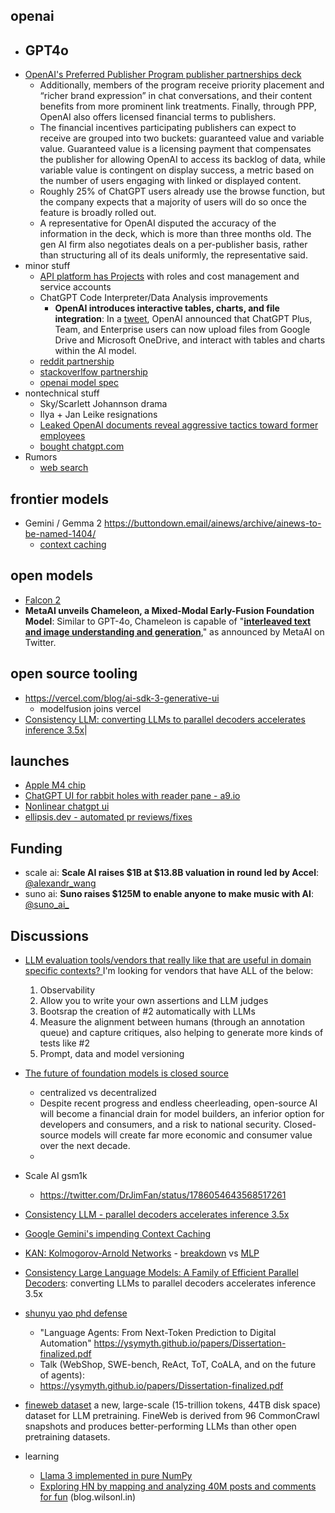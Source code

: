 
## openai

- GPT4o
	- 
- [OpenAI's Preferred Publisher Program publisher partnerships deck](https://news.ycombinator.com/item?id=40310228)
	- Additionally, members of the program receive priority placement and “richer brand expression” in chat conversations, and their content benefits from more prominent link treatments. Finally, through PPP, OpenAI also offers licensed financial terms to publishers.
	- The financial incentives participating publishers can expect to receive are grouped into two buckets: guaranteed value and variable value. Guaranteed value is a licensing payment that compensates the publisher for allowing OpenAI to access its backlog of data, while variable value is contingent on display success, a metric based on the number of users engaging with linked or displayed content.
	- Roughly 25% of ChatGPT users already use the browse function, but the company expects that a majority of users will do so once the feature is broadly rolled out. 
	- A representative for OpenAI disputed the accuracy of the information in the deck, which is more than three months old. The gen AI firm also negotiates deals on a per-publisher basis, rather than structuring all of its deals uniformly, the representative said.
- minor stuff
	- [API platform has Projects](https://help.openai.com/en/articles/9186755-managing-your-work-in-the-api-platform-with-projects) with roles and cost management and service accounts
	- ChatGPT Code Interpreter/Data Analysis improvements
		- **OpenAI introduces interactive tables, charts, and file integration**: In a [tweet](https://x.com/OpenAI/status/1791227287569932368), OpenAI announced that ChatGPT Plus, Team, and Enterprise users can now upload files from Google Drive and Microsoft OneDrive, and interact with tables and charts within the AI model.
	- [reddit partnership](https://openai.com/index/openai-and-reddit-partnership/)
	- [stackoverlfow partnership](https://stackoverflow.co/company/press/archive/openai-partnership/)
	- [openai model spec](https://news.ycombinator.com/item?id=40300482)
- nontechnical stuff
	- Sky/Scarlett Johannson drama
	- Ilya + Jan Leike resignations
	- [Leaked OpenAI documents reveal aggressive tactics toward former employees](https://www.vox.com/future-perfect/351132/openai-vested-equity-nda-sam-altman-documents-employees)
	- [bought chatgpt.com](https://news.ycombinator.com/item?id=40259100)
- Rumors
	- [web search](https://news.ycombinator.com/item?id=40235206)

## frontier models

- Gemini / Gemma 2 https://buttondown.email/ainews/archive/ainews-to-be-named-1404/
	- [context caching](https://news.ycombinator.com/item?id=40364220)

## open models

- [Falcon 2](https://news.ycombinator.com/item?id=40344302)
- **MetaAI unveils Chameleon, a Mixed-Modal Early-Fusion Foundation Model**: Similar to GPT-4o, Chameleon is capable of "[**interleaved text and image understanding and generation**](https://x.com/AIatMeta/status/1791263344714014733)," as announced by MetaAI on Twitter.

## open source tooling 

- https://vercel.com/blog/ai-sdk-3-generative-ui
	- modelfusion joins vercel
- [Consistency LLM: converting LLMs to parallel decoders accelerates inference 3.5x](https://hao-ai-lab.github.io/blogs/cllm/)|


## launches

- [Apple M4 chip](https://news.ycombinator.com/item?id=40286029&p=2)
- [ChatGPT UI for rabbit holes with reader pane - a9.io](https://delve.a9.io/)
- [Nonlinear chatgpt ui](https://news.ycombinator.com/item?id=40300126)
- [ellipsis.dev - automated pr reviews/fixes](https://news.ycombinator.com/item?id=40309719)

## Funding

- scale ai: **Scale AI raises $1B at $13.8B valuation in round led by Accel**: [@alexandr_wang](https://twitter.com/alexandr_wang/status/1792905417065914858)
- suno ai: **Suno raises $125M to enable anyone to make music with AI**: [@suno_ai_](https://twitter.com/suno_ai_/status/1792922276683297162) 

## Discussions

- [LLM evaluation tools/vendors that really like that are useful in domain specific contexts? ](https://x.com/HamelHusain/status/1787944186714759419) 
	I'm looking for vendors that have ALL of the below:
	
	1. Observability
	2. Allow you to write your own assertions and LLM judges
	3. Bootsrap the creation of #2 automatically with LLMs
	4. Measure the alignment between humans (through an annotation queue) and capture critiques, also helping to generate more kinds of tests like #2
	5. Prompt, data and model versioning
- [The future of foundation models is closed source](https://x.com/absoluttig/status/1793001830110380313)
	- centralized vs decentralized
	- Despite recent progress and endless cheerleading, open-source AI will become a financial drain for model builders, an inferior option for developers and consumers, and a risk to national security. Closed-source models will create far more economic and consumer value over the next decade.
	- 
- Scale AI gsm1k
	- https://twitter.com/DrJimFan/status/1786054643568517261
- [Consistency LLM - parallel decoders accelerates inference 3.5x](https://news.ycombinator.com/item?id=40302201)
- [Google Gemini's impending Context Caching](https://news.ycombinator.com/item?id=40364220)
- [KAN: Kolmogorov-Arnold Networks](https://arxiv.org/abs/2404.19756) - [breakdown](https://x.com/aidev_isaak/status/1785771093824839914) vs [MLP](https://x.com/bozavlado/status/1787376558484709691)
- [Consistency Large Language Models: A Family of Efficient Parallel Decoders](https://hao-ai-lab.github.io/blogs/cllm/): converting LLMs to parallel decoders accelerates inference 3.5x
- [shunyu yao phd defense](https://twitter.com/ShunyuYao12/status/1789058769982550031)
	- "Language Agents: From Next-Token Prediction to Digital Automation"   https://ysymyth.github.io/papers/Dissertation-finalized.pdf
	- Talk (WebShop, SWE-bench, ReAct, ToT, CoALA, and on the future of agents): 
	- https://ysymyth.github.io/papers/Dissertation-finalized.pdf
- [fineweb dataset](https://huggingface.co/spaces/HuggingFaceFW/blogpost-fineweb-v1) a new, large-scale (15-trillion tokens, 44TB disk space) dataset for LLM pretraining. FineWeb is derived from 96 CommonCrawl snapshots and produces better-performing LLMs than other open pretraining datasets.
- learning
	- [Llama 3 implemented in pure NumPy](https://docs.likejazz.com/llama3.np/)
	- [Exploring HN by mapping and analyzing 40M posts and comments for fun](https://news.ycombinator.com/item?id=40307519) (blog.wilsonl.in)